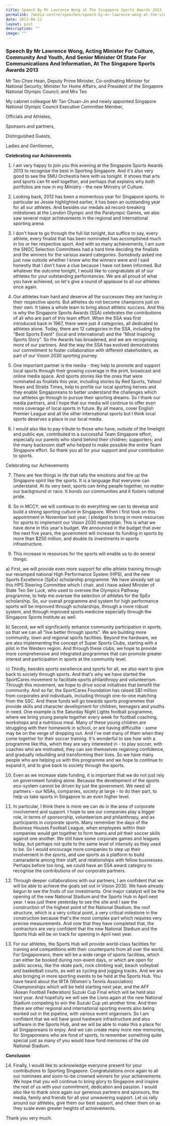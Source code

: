 ```yaml
---
title: Speech By Mr Lawrence Wong at The Singapore Sports Awards 2013
permalink: /media-centre/speeches/speech-by-mr-lawrence-wong-at-the-singapore-sports-awards-2013/
date: 2013-06-11
layout: post
description: ""
image: ""
---
```

### **Speech By Mr Lawrence Wong, Acting Minister For Culture, Community And Youth, And Senior Minister Of State For Communications And Information, At The Singapore Sports Awards 2013**

Mr Teo Chee Hean, Deputy Prime Minister, Co-ordinating Minister for National Security, Minister for Home Affairs, and President of the Singapore National Olympic Council; and Mrs Teo

My cabinet colleague Mr Tan Chuan-Jin and newly appointed Singapore National Olympic Council Executive Committee Member,

Officials and Athletes,

Sponsors and partners,

Distinguished Guests,

Ladies and Gentlemen,


**Celebrating our Achievements**

1. I am very happy to join you this evening at the Singapore Sports Awards 2013 to recognise the best in Sporting Singapore. And it's also very good to see the SMU Orchestra here with us tonight. It shows that arts and sports can fit well together, and perhaps that explains why both portfolios are now in my Ministry - the new Ministry of Culture.

2. Looking back, 2012 has been a momentous year for Singapore sports. In particular as Jessie highlighted earlier, it has been an outstanding year for all our athletes. And besides our medals ad record-breaking milestones at the London Olympic and the Paralympic Games, we also saw several major achievements in the regional and international sporting arena.

3. I don't have to go through the full list tonight, but suffice to say, every athlete, every finalist that has been nominated has accomplished much in his or her respective sport. And with so many achievements, I am sure the SNOC Selection Committees had a hard time deciding the finalists and the winners for the various award categories. Somebody asked me just now outside whether I knew who the winners were and I said honestly that I don't have a clue because I have not been informed. But whatever the outcome tonight, I would like to congratulate all of our athletes for your outstanding performances. We are all proud of what you have achieved, so let's give a round of applause to all our athletes once again.

4. Our athletes train hard and deserve all the successes they are having in their respective sports. But athletes do not become champions just on their own. It takes a whole team to bring about athletic success. And this is why the Singapore Sports Awards (SSA) celebrates the contributions of all who are part of this team effort. When the SSA was first introduced back in 1967, there were just 4 categories, all dedicated to athletes alone. Today, there are 12 categories in the SSA, including the "Best Sports Event" (local and international) and the "Most Inspiring Sports Story". So the Awards has broadened, and we are recognising more of our partners. And the way the SSA has evolved demonstrates our commitment to foster collaboration with different stakeholders, as part of our Vision 2030 sporting journey.

5. One important partner is the media - they help to promote and support local sports through their growing coverage in the print, broadcast and online media space. And sports stories like the ones that were nominated as finalists this year, including stories by Red Sports, Yahoo! News and Straits Times, help to profile our local sporting heroes and they enable Singaporeans to better understand the challenges which our athletes go through to pursue their sporting dreams. So I thank our media partners, and I hope that our media will continue to offer even more coverage of local sports in future. By all means, cover English Premier League and all the other international sports but I think local sports deserves a place in our local media.

6. I would also like to pay tribute to those who have, outside of the limelight and public eye, contributed to a successful Team Singapore effort, especially our parents who stand behind their children; supporters; and the many backroom staff who helped to make possible the entire Team Singapore effort. So thank you all for your support and your contribution to sports.

Celebrating our Achievements

7. There are few things in life that rally the emotions and fire up the Singapore spirit like the sports. It is a language that everyone can understand. At its very best, sports can bring people together, no matter our background or race. It bonds our communities and it fosters national pride.

8. So in MCCY, we will continue to do everything we can to develop and build a strong sporting culture in Singapore. When I first took on this appointment in November last year, I pledged to bring in more resources for sports to implement our Vision 2030 masterplan. This is what we have done in this year's budget. We announced in the budget that over the next five years, the government will increase its funding in sports by more than $250 million, and double its investments in sports infrastructure.

9. This increase in resources for the sports will enable us to do several things:

a) First, we will provide even more support for elite athlete training through our revamped national High Performance System (HPS), and the new Sports Excellence (SpEx) scholarship programme. We have already set up this HPS Steering Committee which I chair, and I have asked Minister of State Teo Ser Luck, who used to oversee the Olympics Pathway programme, to help me oversee the selection of athletes for the SpEx scholarship. So, our overall programme and system for high performance sports will be improved through scholarships, through a more robust system, and through improved sports medicine especially through the Singapore Sports Institute as well.

b) Second, we will significantly enhance community participation in sports, so that we can all "live better through sports". We are building more community, town and regional sports facilities. Beyond the hardware, we are also implementing the concept of Super Sports Clubs, starting with a pilot in the Western region. And through these clubs, we hope to provide more comprehensive and integrated programmes that can promote greater interest and participation in sports at the community level.

c) Thirdly, besides sports excellence and sports for all, we also want to give back to society through sports. And that's why we have started the SportCares movement to facilitate sports philanthropy and volunteerism. Through this movement, we hope to drive social initiatives that benefit the community. And so far, the SportCares Foundation has raised S$1 million from corporates and individuals, including through one-to-one matching from the SSC. And these funds will go towards sports programmes that provide skills and character development for children, teenagers and youths in need. One example is the Saturday Night Lights football programme, where we bring young people together every week for football coaching, workshops and a nutritious meal. Many of these young children are struggling with their homework in school, or are having difficultie - some may be on the verge of dropping out. And I've met many of them when they come together for their soccer training. It's wonderful to see how with a programme like this, which they are very interested in - to play soccer, with coaches who are motivated, they can see themselves regaining confidence, and gradually rebuilding and transforming their lives. So we have many people who are helping us with this programme and we hope to continue to expand it, and to give back to society through the sports.

10. Even as we increase state funding, it is important that we do not just rely on government funding alone. Because the development of the sports eco-system cannot be driven by just the government. We need all partners - our NSAs, companies, society at large - to do their part, to help us take sports in Singapore to an even higher level.

11. In particular, I think there is more we can do in the area of corporate involvement and support. I hope to see our companies play a bigger role, in terms of sponsorship, volunteerism and philanthropy, and as participants in corporate sports. Many remember the days of the Business Houses Football League, when employees within their companies would get together to form teams and pit their soccer skills against one another. We still have some corporate games and leagues today, but perhaps not quite to the same level of intensity as they used to be. So I would encourage more companies to step up their involvement in the sports, and use sports as a platform to build camaraderie among their staff, and relationships with fellow businesses. Perhaps before too long, we could have an SSA award category to recognise the contributions of our corporate partners.

12. Through deeper collaborations with our partners, I am confident that we will be able to achieve the goals set out in Vision 2030. We have already begun to see the fruits of our investments. One major catalyst will be the opening of the new National Stadium and the Sports Hub in April next year. I was just there yesterday to see the site and I saw the construction of the highest point of the National Stadium, the roof structure, which is a very critical point, a very critical milestone in the construction because that's the most complex part which requires very precise measurements. And now that they have completed that, the contractors are very confident that the new National Stadium and the Sports Hub will be on track for opening in April next year.

13. For our athletes, the Sports Hub will provide world-class facilities for training and competitions with their counterparts from all over the world. For Singaporeans, there will be a wide range of sports facilities, which can either be booked during non-event days, or which are open for public access, like the skate park, rock climbing wall, beach volleyball and basketball courts, as well as cycling and jogging tracks. And we are also bringing in more sporting events to be held at the Sports Hub. You have heard about the WTA (Women's Tennis Association) Championships which will be held starting next year, and the AFF (Asean Football Federation) Suzuki Cup Final which will be held also next year. And hopefully we will see the Lions again at the new National Stadium competing to win the Suzuki Cup yet another time. And then there are other regional and international sporting events also being worked out in the pipeline, with various event organisers. So I am confident that we will have good hardware infrastructure and also software in the Sports Hub, and we will be able to make this a place for all Singaporeans to enjoy. And we can create many more new memories, for Singaporeans who are fond of sports, to remember something quite special just as many of you would have fond memories of the old National Stadium.

**Conclusion**

14. Finally, I would like to acknowledge everyone present for your contributions to Sporting Singapore. Congratulations once again to all our nominees and soon-to-be crowned winners for your achievements. We hope that you will continue to bring glory to Singapore and inspire the rest of us with your commitment, dedication and passion. I would also like to thank once again our generous partners and sponsors, the media, family and friends for all your unwavering support. Let us rally around our athletes, give them our best support, and cheer them on as they scale even greater heights of achievements.

Thank you very much.